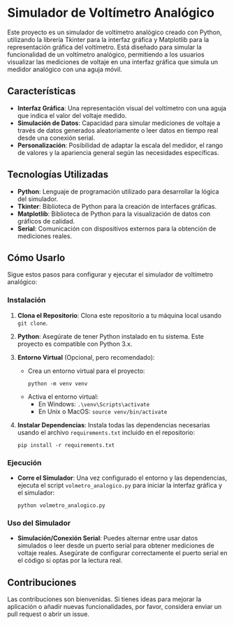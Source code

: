 # Simulador de Voltímetro Analógico

Este proyecto es un simulador de voltímetro analógico creado con Python, utilizando la librería Tkinter para la interfaz gráfica y Matplotlib para la representación gráfica del voltímetro. Está diseñado para simular la funcionalidad de un voltímetro analógico, permitiendo a los usuarios visualizar las mediciones de voltaje en una interfaz gráfica que simula un medidor analógico con una aguja móvil.

## Características

- **Interfaz Gráfica**: Una representación visual del voltímetro con una aguja que indica el valor del voltaje medido.
- **Simulación de Datos**: Capacidad para simular mediciones de voltaje a través de datos generados aleatoriamente o leer datos en tiempo real desde una conexión serial.
- **Personalización**: Posibilidad de adaptar la escala del medidor, el rango de valores y la apariencia general según las necesidades específicas.

## Tecnologías Utilizadas

- **Python**: Lenguaje de programación utilizado para desarrollar la lógica del simulador.
- **Tkinter**: Biblioteca de Python para la creación de interfaces gráficas.
- **Matplotlib**: Biblioteca de Python para la visualización de datos con gráficos de calidad.
- **Serial**: Comunicación con dispositivos externos para la obtención de mediciones reales.

## Cómo Usarlo

Sigue estos pasos para configurar y ejecutar el simulador de voltímetro analógico:

### Instalación

1. **Clona el Repositorio**: Clona este repositorio a tu máquina local usando `git clone`.

2. **Python**: Asegúrate de tener Python instalado en tu sistema. Este proyecto es compatible con Python 3.x.

3. **Entorno Virtual** (Opcional, pero recomendado):  
   - Crea un entorno virtual para el proyecto:  
     ```
     python -m venv venv
     ```
   - Activa el entorno virtual:  
     - En Windows: `.\venv\Scripts\activate`
     - En Unix o MacOS: `source venv/bin/activate`

4. **Instalar Dependencias**: Instala todas las dependencias necesarias usando el archivo `requirements.txt` incluido en el repositorio:
     ```
     pip install -r requirements.txt
     ```
  

### Ejecución

- **Corre el Simulador**: Una vez configurado el entorno y las dependencias, ejecuta el script `volmetro_analogico.py` para iniciar la interfaz gráfica y el simulador:
  ```
  python volmetro_analogico.py
  ```

### Uso del Simulador

- **Simulación/Conexión Serial**: Puedes alternar entre usar datos simulados o leer desde un puerto serial para obtener mediciones de voltaje reales. Asegúrate de configurar correctamente el puerto serial en el código si optas por la lectura real.

## Contribuciones

Las contribuciones son bienvenidas. Si tienes ideas para mejorar la aplicación o añadir nuevas funcionalidades, por favor, considera enviar un pull request o abrir un issue.
